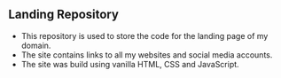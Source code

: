 ## Landing Repository

- This repository is used to store the code for the landing page of my domain.
- The site contains links to all my websites and social media accounts.
- The site was build using vanilla HTML, CSS and JavaScript.
